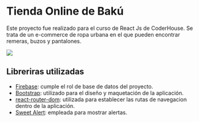 # Tienda Online de Bakú

Este proyecto fue realizado para el curso de React Js de CoderHouse. Se trata de un e-commerce de ropa urbana en el que pueden encontrar remeras, buzos y pantalones.

![](https://res.cloudinary.com/dckckats5/image/upload/v1667389064/baku/logos/baku_logo_mfmceq.png)

## Libreriras utilizadas
- [Firebase](https://firebase.google.com/?hl=es-419&gclid=Cj0KCQiA4OybBhCzARIsAIcfn9kTMF-p93TUXTHyuL_ASw82TD1aTq9udYHa6kg2bw6IjzltjRfuQSkaAjAVEALw_wcB&gclsrc=aw.ds): cumple el rol de base de datos del proyecto.
- [Bootstrap](https://getbootstrap.com/docs/5.2/getting-started/introduction/): utilizado para el diseño y maquetación de la aplicación.
- [react-router-dom](https://reactrouter.com/en/main): utilizada para establecer las rutas de navegacion dentro de la aplicación.
- [Sweet Alert](https://sweetalert2.github.io/): empleada para mostrar alertas.
